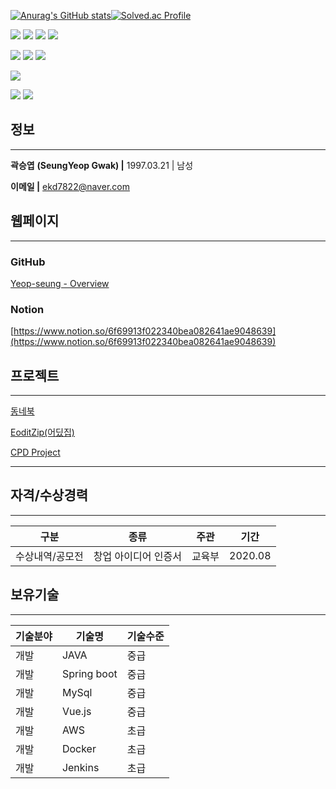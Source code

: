 [![Anurag's GitHub stats](https://github-readme-stats.vercel.app/api?username=Yeop-seung)](https://github.com/anuraghazra/github-readme-stats)[![Solved.ac Profile](http://mazassumnida.wtf/api/v2/generate_badge?boj=yeopwin)](https://solved.ac/yeopwin/)

<!-- IDE -->
<img src="https://img.shields.io/badge/Eclipse IDE-2C2255?style=flat&logo=Eclipse IDE&logoColor=white"/> <img src="https://img.shields.io/badge/IntelliJ IDEA-000000?style=flat&logo=IntelliJ IDEA&logoColor=white"/> <img src="https://img.shields.io/badge/Visual Studio-5C2D91?style=flat&logo=Visual Studio&logoColor=white"/> <img src="https://img.shields.io/badge/Visual Studio Code-007ACC?style=flat&logo=Visual Studio Code&logoColor=white"/>
<!-- Stack -->
<img src="https://img.shields.io/badge/Java-007396.svg?&style=flat&logo=Java&logoColor=white"/> <img src="https://img.shields.io/badge/Spring Boot-6DB33F?style=flat&logo=Spring Boot&logoColor=white"/> <img src="https://img.shields.io/badge/Spring-6DB33F?style=flat&logo=Spring&logoColor=white"/>

<img src="https://img.shields.io/badge/MySQL-4479A1?style=flat&logo=MySQL&logoColor=white"/>

<img src="https://img.shields.io/badge/Vue.js-4FC08D?style=flat&logo=Vue.js&logoColor=white"/> <img src="https://img.shields.io/badge/Bootstrap-7952B3?style=flat&logo=Bootstrap&logoColor=white"/>

## 정보

---

**곽승엽** **(SeungYeop Gwak) |** 1997.03.21 | 남성

**이메일 |** ekd7822@naver.com

## **웹페이지**

---

### GitHub

[Yeop-seung - Overview](https://github.com/Yeop-seung)

### Notion

[https://www.notion.so/6f69913f022340bea082641ae9048639](https://www.notion.so/6f69913f022340bea082641ae9048639)

## 프로젝트

---

[동네북](https://www.notion.so/7be605c474844ecfb0809278c17baa7c)

[EoditZip(어딨집)](https://www.notion.so/EoditZip-7488b5f0551d4c519f8a04c4b1fffb6e)

[CPD Project](https://www.notion.so/CPD-Project-9edc7b4bb1a8466bbd18b975e587836a)

---

## **자격/수상경력**

---

| 구분 | 종류 | 주관 | 기간 |
| --- | --- | --- | --- |
| 수상내역/공모전 | 창업 아이디어 인증서 | 교육부 | 2020.08 |

## **보유기술**

---

| 기술분야 | 기술명 | 기술수준 |
| --- | --- | --- |
| 개발 | JAVA | 중급 |
| 개발 | Spring boot | 중급 |
| 개발 | MySql | 중급 |
| 개발 | Vue.js | 중급 |
| 개발 | AWS | 초급 |
| 개발 | Docker | 초급 |
| 개발 | Jenkins | 초급 |

<!--
**Yeop-seung/Yeop-seung** is a ✨ _special_ ✨ repository because its `README.md` (this file) appears on your GitHub profile.

Here are some ideas to get you started:

- 🔭 I’m currently working on ...
- 🌱 I’m currently learning ...
- 👯 I’m looking to collaborate on ...
- 🤔 I’m looking for help with ...
- 💬 Ask me about ...
- 📫 How to reach me: ...
- 😄 Pronouns: ...
- ⚡ Fun fact: ...
-->

